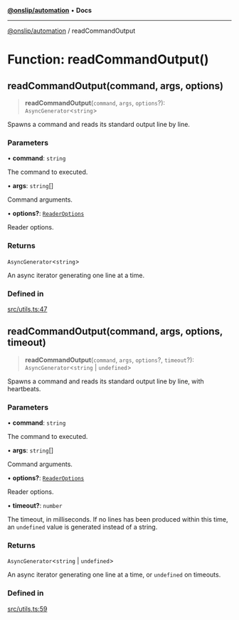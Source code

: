 [**@onslip/automation**](../README.md) • **Docs**

***

[@onslip/automation](../README.md) / readCommandOutput

# Function: readCommandOutput()

## readCommandOutput(command, args, options)

> **readCommandOutput**(`command`, `args`, `options`?): `AsyncGenerator`\<`string`\>

Spawns a command and reads its standard output line by line.

### Parameters

• **command**: `string`

The command to executed.

• **args**: `string`[]

Command arguments.

• **options?**: [`ReaderOptions`](../interfaces/ReaderOptions.md)

Reader options.

### Returns

`AsyncGenerator`\<`string`\>

An async iterator generating one line at a time.

### Defined in

[src/utils.ts:47](https://github.com/Onslip/automation/blob/47b008bfb3ccb6dbb1859ced61d380ee630ff6ad/src/utils.ts#L47)

## readCommandOutput(command, args, options, timeout)

> **readCommandOutput**(`command`, `args`, `options`?, `timeout`?): `AsyncGenerator`\<`string` \| `undefined`\>

Spawns a command and reads its standard output line by line, with heartbeats.

### Parameters

• **command**: `string`

The command to executed.

• **args**: `string`[]

Command arguments.

• **options?**: [`ReaderOptions`](../interfaces/ReaderOptions.md)

Reader options.

• **timeout?**: `number`

The timeout, in milliseconds. If no lines has been produced within this time, an `undefined` value is
                generated instead of a string.

### Returns

`AsyncGenerator`\<`string` \| `undefined`\>

An async iterator generating one line at a time, or `undefined` on timeouts.

### Defined in

[src/utils.ts:59](https://github.com/Onslip/automation/blob/47b008bfb3ccb6dbb1859ced61d380ee630ff6ad/src/utils.ts#L59)
